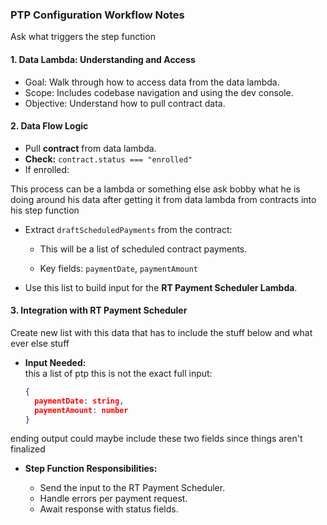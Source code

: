 ### **PTP Configuration Workflow Notes**


Ask what triggers the step function

#### **1. Data Lambda: Understanding and Access**

- Goal: Walk through how to access data from the data lambda.
- Scope: Includes codebase navigation and using the dev console.
- Objective: Understand how to pull contract data.


#### **2. Data Flow Logic**

- Pull **contract** from data lambda.
- **Check:** `contract.status === "enrolled"`
- If enrolled:

This process can be a lambda or something else ask bobby what he is doing around his data after getting it from data lambda from contracts into his step function
    
- Extract `draftScheduledPayments` from the contract:
	
	- This will be a list of scheduled contract payments.
		
	- Key fields: `paymentDate`, `paymentAmount`
            
- Use this list to build input for the **RT Payment Scheduler Lambda**.
    


#### **3. Integration with RT Payment Scheduler**
Create new list with this data that has to include the stuff below and what ever else stuff 
- **Input Needed:**  
    this a list of ptp this is not the exact full input:
    
    ```json
    { 
      paymentDate: string, 
      paymentAmount: number 
    }
    ```

ending output could maybe include these two fields since things aren't finalized


- **Step Function Responsibilities:**
    
    - Send the input to the RT Payment Scheduler.
    - Handle errors per payment request.
    - Await response with status fields.






